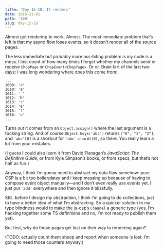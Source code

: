 ```yaml
---
title: 'Day 15-18: It renders'
date: 2016-11-02
path: '100'
slug: day-15-18
---
```


Almost got rendering to work. Almost. The most immediate problem that’s left is that my async flow loses events, so it doesn’t render all of the source pages.

The less immediate but probably more ass-biting problem is my code is a mess. I lost count of how many times I forget whether my channels send or receive `ChopPage` or `ChopEvent<ChopPage>`. Or or. Brain fart of the last two days: I was long wondering where does this come from:

```
...
1609: '<'
1610: 'a'
1611: ' '
1612: 'h'
1613: 'r'
1614: 'e'
1615: 'f'
1616: '='
...
```

Turns out it comes from an `Object.assign()` where the last argument is a fucking string. And of course `Object.keys('abc')` returns `["0", "1", "2"]`, and `'abc'[0]` is a shortcut for `'abc'.charAt(0)`, so there. You really learn a lot from your mistakes.

(I guess I could also learn it from David Flanagan’s _JavaScript: The Definitive Guide_, or from Kyle Simpson’s books, or from specs, but that’s not half as fun.)

Anyway, I think I’m gonna need to abstract my data flow somehow: pure CSP is a bit too boilerplatey and I keep messing up because of having to compose event object manually—and I don’t even really use events yet, I just put `'add'` everywhere and then ignore it blissfully.

Still, before I design my abstraction, I think I’m going to do collections, just to have a better idea of what I’m abstracting. So a quicker solution to my type blindness would to make the js-csp’s `Channel` a generic type (yes, I’m hacking together some TS definitions and no, I’m not ready to publish them yet).

But first, why do those pages get lost on their way to rendering again?

(TODO: actually count them sheep and report when someone is lost. I’m going to need those counters anyway.)